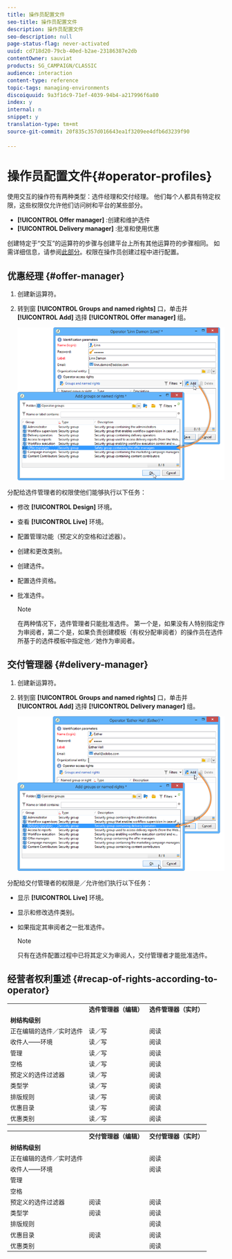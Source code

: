 ```yaml
---
title: 操作员配置文件
seo-title: 操作员配置文件
description: 操作员配置文件
seo-description: null
page-status-flag: never-activated
uuid: cd718d20-79cb-40ed-b2ae-23186387e2db
contentOwner: sauviat
products: SG_CAMPAIGN/CLASSIC
audience: interaction
content-type: reference
topic-tags: managing-environments
discoiquuid: 9a3f1dc9-71ef-4039-94b4-a217996f6a80
index: y
internal: n
snippet: y
translation-type: tm+mt
source-git-commit: 20f835c357d016643ea1f3209ee4dfb6d3239f90

---
```



# 操作员配置文件{#operator-profiles}

使用交互的操作符有两种类型：选件经理和交付经理。 他们每个人都具有特定权限，这些权限仅允许他们访问树和平台的某些部分。

* **[!UICONTROL Offer manager]** :创建和维护选件
* **[!UICONTROL Delivery manager]** :批准和使用优惠

创建特定于“交互”的运算符的步骤与创建平台上所有其他运算符的步骤相同。 如需详细信息，请参阅[此部分](../../platform/using/access-management.md#creating-an-operator)。权限在操作员创建过程中进行配置。

## 优惠经理 {#offer-manager}

1. 创建新运算符。
1. 转到窗 **[!UICONTROL Groups and named rights]** 口，单击并 **[!UICONTROL Add]** 选择 **[!UICONTROL Offer manager]** 组。

   ![](assets/offer_operators_create_001.png)

分配给选件管理者的权限使他们能够执行以下任务：

* 修改 **[!UICONTROL Design]** 环境。
* 查看 **[!UICONTROL Live]** 环境。
* 配置管理功能（预定义的空格和过滤器）。
* 创建和更改类别。
* 创建选件。
* 配置选件资格。
* 批准选件。

   >[!NOTE]
   >
   >在两种情况下，选件管理者只能批准选件。 第一个是，如果没有人特别指定作为审阅者，第二个是，如果负责创建模板（有权分配审阅者）的操作员在选件所基于的选件模板中指定他／她作为审阅者。

## 交付管理器 {#delivery-manager}

1. 创建新运算符。
1. 转到窗 **[!UICONTROL Groups and named rights]** 口，单击并 **[!UICONTROL Add]** 选择 **[!UICONTROL Delivery manager]** 组。

   ![](assets/offer_operators_create_002.png)

分配给交付管理者的权限是／允许他们执行以下任务：

* 显示 **[!UICONTROL Live]** 环境。
* 显示和修改选件类别。
* 如果指定其审阅者之一批准选件。

   >[!NOTE]
   >
   >只有在选件配置过程中已将其定义为审阅人，交付管理者才能批准选件。

## 经营者权利重述 {#recap-of-rights-according-to-operator}

<table> 
 <tbody> 
  <tr> 
   <td> </td> 
   <td> <strong>选件管理器（编辑）</strong><br /> </td> 
   <td> <strong>选件管理器（实时）</strong><br /> </td> 
  </tr> 
  <tr> 
   <td> <strong>树结构级别</strong><br /> </td> 
   <td> </td> 
   <td> </td> 
  </tr> 
  <tr> 
   <td> 正在编辑的选件／实时选件<br /> </td> 
   <td> 读／写<br /> </td> 
   <td> 阅读<br /> </td> 
  </tr> 
  <tr> 
   <td> 收件人——环境<br /> </td> 
   <td> 读／写<br /> </td> 
   <td> 阅读<br /> </td> 
  </tr> 
  <tr> 
   <td> 管理<br /> </td> 
   <td> 读／写<br /> </td> 
   <td> 阅读<br /> </td> 
  </tr> 
  <tr> 
   <td> 空格<br /> </td> 
   <td> 读／写<br /> </td> 
   <td> 阅读<br /> </td> 
  </tr> 
  <tr> 
   <td> 预定义的选件过滤器<br /> </td> 
   <td> 读／写<br /> </td> 
   <td> 阅读<br /> </td> 
  </tr> 
  <tr> 
   <td> 类型学<br /> </td> 
   <td> 读／写<br /> </td> 
   <td> 阅读<br /> </td> 
  </tr> 
  <tr> 
   <td> 排版规则<br /> </td> 
   <td> 读／写<br /> </td> 
   <td> 阅读<br /> </td> 
  </tr> 
  <tr> 
   <td> 优惠目录<br /> </td> 
   <td> 读／写<br /> </td> 
   <td> 阅读<br /> </td> 
  </tr> 
  <tr> 
   <td> 优惠类别<br /> </td> 
   <td> 读／写<br /> </td> 
   <td> 阅读<br /> </td> 
  </tr> 
 </tbody> 
</table>

<table> 
 <tbody> 
  <tr> 
   <td> </td> 
   <td> <strong>交付管理器（编辑）</strong><br /> </td> 
   <td> <strong>交付管理器（实时）</strong><br /> </td> 
  </tr> 
  <tr> 
   <td> <strong>树结构级别</strong><br /> </td> 
   <td> </td> 
   <td> </td> 
  </tr> 
  <tr> 
   <td> 正在编辑的选件／实时选件<br /> </td> 
   <td> </td> 
   <td> 阅读<br /> </td> 
  </tr> 
  <tr> 
   <td> 收件人——环境<br /> </td> 
   <td> </td> 
   <td> 阅读<br /> </td> 
  </tr> 
  <tr> 
   <td> 管理<br /> </td> 
   <td> </td> 
   <td> </td> 
  </tr> 
  <tr> 
   <td> 空格<br /> </td> 
   <td> </td> 
   <td> </td> 
  </tr> 
  <tr> 
   <td> 预定义的选件过滤器<br /> </td> 
   <td> 阅读<br /> </td> 
   <td> 阅读<br /> </td> 
  </tr> 
  <tr> 
   <td> 类型学<br /> </td> 
   <td> 阅读<br /> </td> 
   <td> 阅读<br /> </td> 
  </tr> 
  <tr> 
   <td> 排版规则<br /> </td> 
   <td> </td> 
   <td> 阅读<br /> </td> 
  </tr> 
  <tr> 
   <td> 优惠目录<br /> </td> 
   <td> 阅读<br /> </td> 
   <td> 阅读<br /> </td> 
  </tr> 
  <tr> 
   <td> 优惠类别<br /> </td> 
   <td> </td> 
   <td> 阅读<br /> </td> 
  </tr> 
 </tbody> 
</table>

